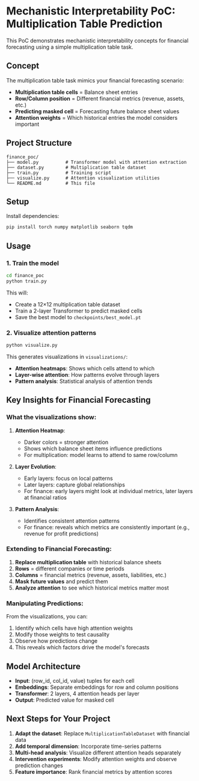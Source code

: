 # Mechanistic Interpretability PoC: Multiplication Table Prediction

This PoC demonstrates mechanistic interpretability concepts for financial forecasting using a simple multiplication table task.

## Concept

The multiplication table task mimics your financial forecasting scenario:
- **Multiplication table cells** = Balance sheet entries
- **Row/Column position** = Different financial metrics (revenue, assets, etc.)
- **Predicting masked cell** = Forecasting future balance sheet values
- **Attention weights** = Which historical entries the model considers important

## Project Structure

```
finance_poc/
├── model.py          # Transformer model with attention extraction
├── dataset.py        # Multiplication table dataset
├── train.py          # Training script
├── visualize.py      # Attention visualization utilities
└── README.md         # This file
```

## Setup

Install dependencies:
```bash
pip install torch numpy matplotlib seaborn tqdm
```

## Usage

### 1. Train the model

```bash
cd finance_poc
python train.py
```

This will:
- Create a 12×12 multiplication table dataset
- Train a 2-layer Transformer to predict masked cells
- Save the best model to `checkpoints/best_model.pt`

### 2. Visualize attention patterns

```bash
python visualize.py
```

This generates visualizations in `visualizations/`:
- **Attention heatmaps**: Shows which cells attend to which
- **Layer-wise attention**: How patterns evolve through layers
- **Pattern analysis**: Statistical analysis of attention trends

## Key Insights for Financial Forecasting

### What the visualizations show:

1. **Attention Heatmap**:
   - Darker colors = stronger attention
   - Shows which balance sheet items influence predictions
   - For multiplication: model learns to attend to same row/column

2. **Layer Evolution**:
   - Early layers: focus on local patterns
   - Later layers: capture global relationships
   - For finance: early layers might look at individual metrics, later layers at financial ratios

3. **Pattern Analysis**:
   - Identifies consistent attention patterns
   - For finance: reveals which metrics are consistently important (e.g., revenue for profit predictions)

### Extending to Financial Forecasting:

1. **Replace multiplication table** with historical balance sheets
2. **Rows** = different companies or time periods
3. **Columns** = financial metrics (revenue, assets, liabilities, etc.)
4. **Mask future values** and predict them
5. **Analyze attention** to see which historical metrics matter most

### Manipulating Predictions:

From the visualizations, you can:
1. Identify which cells have high attention weights
2. Modify those weights to test causality
3. Observe how predictions change
4. This reveals which factors drive the model's forecasts

## Model Architecture

- **Input**: (row_id, col_id, value) tuples for each cell
- **Embeddings**: Separate embeddings for row and column positions
- **Transformer**: 2 layers, 4 attention heads per layer
- **Output**: Predicted value for masked cell

## Next Steps for Your Project

1. **Adapt the dataset**: Replace `MultiplicationTableDataset` with financial data
2. **Add temporal dimension**: Incorporate time-series patterns
3. **Multi-head analysis**: Visualize different attention heads separately
4. **Intervention experiments**: Modify attention weights and observe prediction changes
5. **Feature importance**: Rank financial metrics by attention scores
